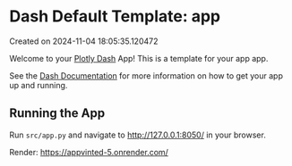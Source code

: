 # Dash Default Template: app

Created on 2024-11-04 18:05:35.120472

Welcome to your [Plotly Dash](https://plotly.com/dash/) App! This is a template for your app app.

See the [Dash Documentation](https://dash.plotly.com/introduction) for more information on how to get your app up and running.

## Running the App

Run `src/app.py` and navigate to http://127.0.0.1:8050/ in your browser.

Render: https://appvinted-5.onrender.com/ 
